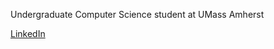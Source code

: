 Undergraduate Computer Science student at UMass Amherst

[LinkedIn](https://www.linkedin.com/in/ashleybhandari/)
